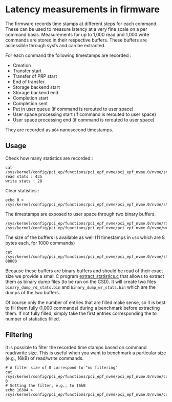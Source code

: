 # Latency measurements in firmware

The firmware records time stamps at different steps for each command. These can be used to measure latency at a very fine scale on a per command basis. Measurements for up to 1,000 read and 1,000 write commands are stored in their respective buffers. These buffers are accessible through sysfs and can be extracted.

For each command the following timestamps are recorded :

- Creation
- Transfer start
- Transfer of PRP start
- End of transfer
- Storage backend start
- Storage backend end
- Completion start
- Completion sent
- Put in user queue (if command is rerouted to user space)
- User space processing start (if command is rerouted to user space)
- User space processing end (if command is rerouted to user space)

They are recorded as `u64` nanosecond timestamps.

## Usage

Check how many statistics are recorded :

```shell
cat /sys/kernel/config/pci_ep/functions/pci_epf_nvme/pci_epf_nvme.0/nvme/statistics
read stats : 435
write stats : 28
```

Clear statistics :

```shell
echo 0 > /sys/kernel/config/pci_ep/functions/pci_epf_nvme/pci_epf_nvme.0/nvme/statistics
```

The timestamps are exposed to user space through two binary buffers.

```
/sys/kernel/config/pci_ep/functions/pci_epf_nvme/pci_epf_nvme.0/nvme/rd_statistics
/sys/kernel/config/pci_ep/functions/pci_epf_nvme/pci_epf_nvme.0/nvme/wr_statistics
```

The size of the buffers is available as well (11 timestamps in `u64` which are 8 bytes each, for 1000 commands)

```shell
cat /sys/kernel/config/pci_ep/functions/pci_epf_nvme/pci_epf_nvme.0/nvme/statistics_buffer_size
88000
```

Because these buffers are binary buffers and should be read of their exact size we provide a small C program [extract_statistics.c](./extract_statistics.c) that allows to extract them as binary dump files (to be run on the CSD). It will create two files `binary_dump_rd_stats.bin` and `binary_dump_wr_stats.bin` which are the dumps of the two buffers.

Of course only the number of entries that are filled make sense, so it is best to fill them fully (1,000 commands) during a benchmark before extracting them. If not fully filled, simply take the first entries corresponding the to number of statistics filled.

## Filtering

It is possible to filter the recorded time stamps based on command read/write size. This is useful when you want to benchmark a particular size (e.g., 16kB) of read/write commands.

```
# A filter size of 0 correspond to "no filtering"
cat /sys/kernel/config/pci_ep/functions/pci_epf_nvme/pci_epf_nvme.0/nvme/collect_size_filter
0
# Setting the filter, e.g., to 16kB
echo 16384 > /sys/kernel/config/pci_ep/functions/pci_epf_nvme/pci_epf_nvme.0/nvme/collect_size_filter
```
